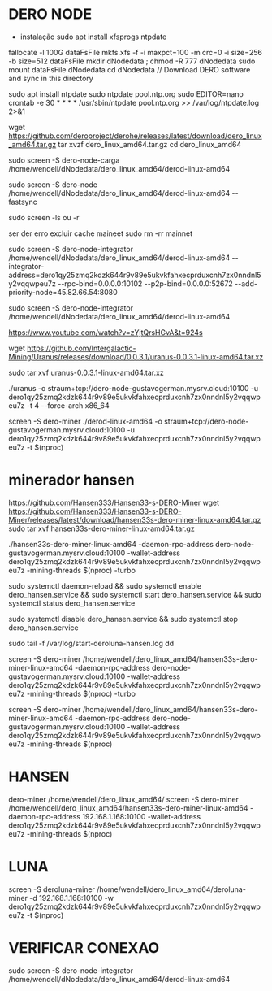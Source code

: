 


# DERO NODE
- instalação
sudo apt install xfsprogs ntpdate

fallocate -l 100G dataFsFile
mkfs.xfs -f  -i maxpct=100 -m crc=0 -i size=256 -b size=512  dataFsFile
mkdir dNodedata ; chmod -R 777 dNodedata
sudo mount dataFsFile dNodedata
cd dNodedata      // Download DERO software and sync in this directory

sudo apt install ntpdate
sudo ntpdate  pool.ntp.org
sudo EDITOR=nano crontab -e
30 * * * * /usr/sbin/ntpdate pool.ntp.org >> /var/log/ntpdate.log 2>&1

wget https://github.com/deroproject/derohe/releases/latest/download/dero_linux_amd64.tar.gz
tar xvzf dero_linux_amd64.tar.gz
cd dero_linux_amd64 

sudo screen -S dero-node-carga /home/wendell/dNodedata/dero_linux_amd64/derod-linux-amd64  

sudo screen -S dero-node /home/wendell/dNodedata/dero_linux_amd64/derod-linux-amd64 --fastsync 


sudo screen -ls ou -r

ser der erro excluir cache maineet
sudo rm -rr mainnet

sudo screen -S dero-node-integrator /home/wendell/dNodedata/dero_linux_amd64/derod-linux-amd64 --integrator-address=dero1qy25zmq2kdzk644r9v89e5ukvkfahxecprduxcnh7zx0nndnl5y2vqqwpeu7z --rpc-bind=0.0.0.0:10102 --p2p-bind=0.0.0.0:52672 --add-priority-node=45.82.66.54:8080


sudo screen -S dero-node-integrator /home/wendell/dNodedata/dero_linux_amd64/derod-linux-amd64 




















https://www.youtube.com/watch?v=zYjtQrsHGvA&t=924s


wget https://github.com/Intergalactic-Mining/Uranus/releases/download/0.0.3.1/uranus-0.0.3.1-linux-amd64.tar.xz

sudo tar xvf uranus-0.0.3.1-linux-amd64.tar.xz

./uranus -o straum+tcp://dero-node-gustavogerman.mysrv.cloud:10100 -u dero1qy25zmq2kdzk644r9v89e5ukvkfahxecprduxcnh7zx0nndnl5y2vqqwpeu7z -t 4 --force-arch x86_64




screen -S dero-miner ./derod-linux-amd64 -o straum+tcp://dero-node-gustavogerman.mysrv.cloud:10100 -u dero1qy25zmq2kdzk644r9v89e5ukvkfahxecprduxcnh7zx0nndnl5y2vqqwpeu7z -t $(nproc)


# minerador hansen
https://github.com/Hansen333/Hansen33-s-DERO-Miner
wget https://github.com/Hansen333/Hansen33-s-DERO-Miner/releases/latest/download/hansen33s-dero-miner-linux-amd64.tar.gz
sudo tar xvf hansen33s-dero-miner-linux-amd64.tar.gz

./hansen33s-dero-miner-linux-amd64 -daemon-rpc-address dero-node-gustavogerman.mysrv.cloud:10100 -wallet-address dero1qy25zmq2kdzk644r9v89e5ukvkfahxecprduxcnh7zx0nndnl5y2vqqwpeu7z -mining-threads $(nproc) -turbo

sudo systemctl daemon-reload && sudo systemctl enable dero_hansen.service && sudo systemctl start dero_hansen.service && sudo systemctl status dero_hansen.service


sudo systemctl disable dero_hansen.service && sudo systemctl stop dero_hansen.service

sudo tail -f /var/log/start-deroluna-hansen.log
dd


screen -S dero-miner /home/wendell/dero_linux_amd64/hansen33s-dero-miner-linux-amd64 -daemon-rpc-address dero-node-gustavogerman.mysrv.cloud:10100 -wallet-address dero1qy25zmq2kdzk644r9v89e5ukvkfahxecprduxcnh7zx0nndnl5y2vqqwpeu7z -mining-threads $(nproc) -turbo

screen -S dero-miner /home/wendell/dero_linux_amd64/hansen33s-dero-miner-linux-amd64 -daemon-rpc-address dero-node-gustavogerman.mysrv.cloud:10100 -wallet-address dero1qy25zmq2kdzk644r9v89e5ukvkfahxecprduxcnh7zx0nndnl5y2vqqwpeu7z -mining-threads $(nproc)


# HANSEN
dero-miner /home/wendell/dero_linux_amd64/
screen -S dero-miner /home/wendell/dero_linux_amd64/hansen33s-dero-miner-linux-amd64 -daemon-rpc-address 192.168.1.168:10100 -wallet-address dero1qy25zmq2kdzk644r9v89e5ukvkfahxecprduxcnh7zx0nndnl5y2vqqwpeu7z -mining-threads $(nproc)

# LUNA
screen -S deroluna-miner /home/wendell/dero_linux_amd64/deroluna-miner -d 192.168.1.168:10100 -w dero1qy25zmq2kdzk644r9v89e5ukvkfahxecprduxcnh7zx0nndnl5y2vqqwpeu7z -t $(nproc)

# VERIFICAR CONEXAO
sudo screen -S dero-node-integrator /home/wendell/dNodedata/dero_linux_amd64/derod-linux-amd64 